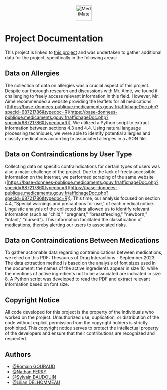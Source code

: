 
<p align="center">
  <img src="https://cdn.discordapp.com/attachments/1069601291929665566/1212717428300320850/icon.png?ex=65f2da1e&is=65e0651e&hm=d9b1c5639f78c05b96de997f00ae919dc521c1423cbec9078cbd1d2bb4083521&" alt="MediMate" height="50 px">
</p>

# Project Documentation

This project is linked to [this project](https://github.com/GSBlackdragon/MediMate) and was undertaken to gather additional data for the project, specifically in the following areas:

## Data on Allergies

The collection of data on allergies was a crucial aspect of this project. Despite our thorough research and discussions with Mr. Aimé, we found it challenging to freely access relevant information in this field. However, Mr. Aimé recommended a website providing the leaflets for all medications ([https://base-donnees-publique.medicaments.gouv.fr/affichageDoc.php?specid=68721786&typedoc=R](https://base-donnees-publique.medicaments.gouv.fr/affichageDoc.php?specid=68721786&typedoc=R)). We utilized a Python script to extract information between sections 4.3 and 4.4. Using natural language processing techniques, we were able to identify potential allergies and classify medications according to associated allergies in a JSON file.

## Data on Contraindications by User Type

Collecting data on specific contraindications for certain types of users was also a major challenge of the project. Due to the lack of freely accessible information on the Internet, we performed scraping of the same website ([https://base-donnees-publique.medicaments.gouv.fr/affichageDoc.php?specid=68721786&typedoc=R](https://base-donnees-publique.medicaments.gouv.fr/affichageDoc.php?specid=68721786&typedoc=R)). This time, our analysis focused on section 4.4, "Special warnings and precautions for use," of each medical notice. Linguistic analysis of the collected data allowed us to identify relevant information (such as "child," "pregnant," "breastfeeding," "newborn," "infant," "nursed"). This information facilitated the classification of medications, thereby alerting our users to associated risks.

## Data on Contraindications Between Medications

To gather actionable data regarding contraindications between medications, we relied on this PDF: Thesaurus of Drug Interactions - September 2023. The data extraction method is based on the analysis of font sizes used in the document: the names of the active ingredients appear in size 10, while the mentions of active ingredients not to be associated are indicated in size 8. A Python script was developed to read the PDF and extract relevant information based on font size. 

## Copyright Notice

All code developed for this project is the property of the individuals who worked on the project. Unauthorized use, duplication, or distribution of the code without explicit permission from the copyright holders is strictly prohibited. This copyright notice serves to protect the intellectual property of the developers and ensure that their contributions are recognized and respected.

## Authors

- [@Romain GOURAUD](https://github.com/Ziroles)
- [@Nathan FERRY](https://github.com/GSBlackdragon)
- [@Sylvain BAUDOUIN](https://www.github.com/syysy)
- [@Lilian DELHOMMEAU](https://github.com/Redly0n)

